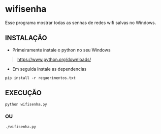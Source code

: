 # wifisenha
Esse programa mostrar todas as senhas de redes wifi salvas no Windows.

## INSTALAÇÃO

- Primeiramente instale o python no seu Windows

> https://www.python.org/downloads/

- Em seguida instale as dependencias

```
pip install -r requerimentos.txt
```

## EXECUÇÃO

```
python wifisenha.py
```
### OU
```
./wifisenha.py
```
